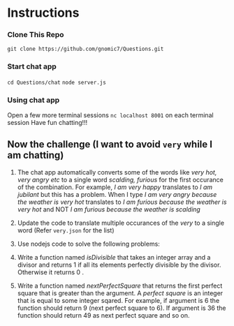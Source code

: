 # Instructions
### Clone This Repo
`git clone https://github.com/gnomic7/Questions.git`

### Start chat app
`cd Questions/chat`
`node server.js`

### Using chat app
Open a few more terminal sessions
`nc localhost 8001` on each terminal session
Have fun chatting!!!

## Now the challenge (I want to avoid `very` while I am chatting)
1. The chat app automatically converts some of the words like *very hot, very angry etc* to a single word *scalding, furious* for the first occurance of the combination. For example, _I am very happy_ translates to _I am jubilant_ but this has a problem. When I type _I am very angry because the weather is very hot_ translates to _I am furious because the weather is very hot_ and NOT _I am furious because the weather is scalding_
  1. Update the code to translate multiple occurances of the _very <something>_ to a single word (Refer `very.json` for the list)

2. Use nodejs code to solve the following problems:
  1. Write a function named _isDivisible_ that takes an integer array and a divisor and returns 1 if all its elements perfectly divisible by the divisor. Otherwise it returns 0 .
  2. Write a function named _nextPerfectSquare_ that returns the first perfect square that is greater than the argument. A _perfect square_ is an integer that is equal to some integer sqared. For example, if argument is 6 the function should return 9 (next perfect square to 6). If argument is 36 the function should return 49 as next perfect square and so on.